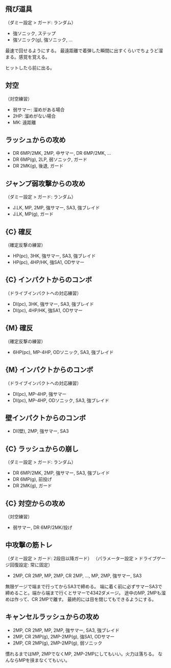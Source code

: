 ## 飛び道具

（ダミー設定 > ガード: ランダム）

- 強ソニック, ステップ
- 強ソニック(g), 強ソニック, ...

最速で回せるようにする。
最遠距離で着弾した瞬間に出すくらいでちょうど溜まる。感覚を覚える。

ヒットしたら前に出る。

## 対空

（対空練習）

- 弱サマー: 溜めがある場合
- 2HP: 溜めがない場合
- MK: 遠距離

## ラッシュからの攻め

- DR 6MP/2MK, 2MP, 中サマー, DR 6MP/2MK, ...
- DR 6MP(g), 2LP, 弱ソニック, ガード
- DR 2MK(g), 後退, ガード

## ジャンプ弱攻撃からの攻め

（ダミー設定 > ガード: ランダム）

- J.LK, MP, 2MP, 強サマー, SA3, 強ブレイド
- J.LK, MP(g), ガード

## {C} 確反

（確定反撃の練習）

- HP(pc), 3HK, 強サマー, SA3, 強ブレイド
- HP(pc), 4HP/HK, 強SA1, ODサマー

## {C} インパクトからのコンボ

（ドライブインパクトへの対応練習）

- DI(pc), 3HK, 強サマー, SA3, 強ブレイド
- DI(pc), 4HP/HK, 強SA1, ODサマー

## {M} 確反

（確定反撃の練習）

- 6HP(pc), MP-4HP, ODソニック, SA3, 強ブレイド

## {M} インパクトからのコンボ

（ドライブインパクトへの対応練習）

- DI(pc), MP-4HP, 強サマー
- DI(pc), MP-4HP, ODソニック, SA3, 強ブレイド

## 壁インパクトからのコンボ

- DI(壁), 2MP, 強サマー, SA3

## {C} ラッシュからの崩し

（ダミー設定 > ガード: ランダム）

- DR 6MP/2MK, 2MP, 強サマー, SA3, 強ブレイド
- DR 6MP(g), 前投げ
- DR 2MK(g), ガード

## {C} 対空からの攻め

（対空練習）

- 弱サマー, DR 6MP/2MK/投げ

## 中攻撃の筋トレ

（ダミー設定 > ガード: 2段目以降ガード）
（パラメーター設定 > ドライブゲージ回復設定: 常に固定）

- 2MP, CR 2MP, MP, 2MP, CR 2MP, ..., MP, 2MP, 強サマー, SA3

無限ゲージで端まで行ってからSA3で締める。
端に着く前に必ずサマーSA3で締めること。端から端まで行くとサマーで4342ダメージ。
途中のMP, 2MPも溜めは作って、CR 2MPで離す。
最終的には目を閉じてもできるようにする。

## キャンセルラッシュからの攻め

- 2MP, CR 2MP, MP, 2MP, 強サマー, SA3, 強ブレイド
- 2MP, CR 2MP(g), 2MP-2MP(g), 強SA1, ODサマー
- 2MP, CR 2MP(g), 2MP-2MP(g), 弱ソニック

慣れるまではMP, 2MPでなくMP, 2MP-2MPにしてもいい。火力は落ちる。
なんならMPを挟まなくてもいい。
